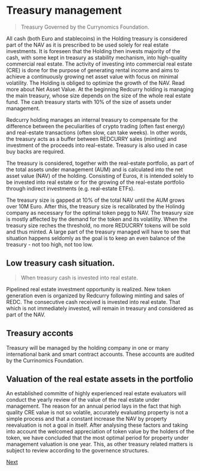# Treasury management
> Treasury Governed by the Currynomics Foundation.

All cash (both Euro and stablecoins) in the Holding treasury is considered part of the NAV as it is prescribed to be used solely for real estate investments. It is foreseen that the Holding then invests majority of the cash, with some kept in treasury as stability mechanism, into high-quality commercial real estate. The activity of investing into commercial real estate (CRE) is done for the purpose of generating rental income and aims to achieve a continuously growing net asset value with focus on minimal volatility. The Holding is obliged to optimize the growth of the NAV. Read more about Net Asset Value. At the beginning Redcurry holding is managing the main treasury, whose size depends on the size of the whole real estate fund. The cash treasury starts with 10% of the size of assets under management.

Redcurry holding manages an internal treasury to compensate for the difference between the peculiarities of crypto trading (often fast energy) and real-estate transactions (often slow, can take weeks). In other words, the treasury acts as a buffer between REDCURRY sales (minting) and investment of the proceeds into real-estate. Treasury is also used in case buy backs are required. 

The treasury is considered, together with the real-estate portfolio, as part of the total assets under management (AUM) and is calculated into the net asset value (NAV) of the holding. Consisting of Euros, it is intended solely to be invested into real estate or for the growing of the real-estate portfolio through indirect investments (e.g. real-estate ETFs).

The treasury size is gapped at 10% of the total NAV until the AUM grows over 10M Euro. After this, the treasury size is recalibrated by the Holindg company as necessary for the optimal token pegg to NAV. The treasury size is mostly affected by the demand for the token and its volatility. When the treasury size reches the threshold, no more REDUCRRY tokens will be sold and thus minted. A large part of the treasury managed will have to see that situation happens seldomly as the goal is to keep an even balance of the treasury - not too high, not too low.

## Low treasury cash situation.
> When treasury cash is invested into real estate.

Pipelined real estate investment opportunity is realized. New token generation even is organized by Redcurry following minting and sales of REDC. The consecutive cash received is invested into real estate. That which is not immediately invested, will remain in treasury and considered as part of the NAV. 

## Treasury acconts
Treasury will be managed by the holding company in one or many international bank and smart contract accounts. These accounts are audited by the Currinomics Foundation. 

## Valuation of the real estate assets in the portfolio
An established committe of highly experienced real estate evaluators will conduct the yearly review of the value of the real estate under management. The reason for an annual period lays in the fact that high quality CRE value is not so volatile, accurately evaluating property is not a simple process and that a constant increase the NAV by property reevaluation is not a goal in itself. After analysing these factors and taking into account the welcomed appreciation of token value by the holders of the token, we have concluded that the most optimal period for property under management valuation is one year. This, as other treasury related matters is subject to review according to the governence structures. 

[Next](/asset/real/real.md)